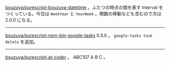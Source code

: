 [bouzuya/purescript-bouzuya-datetime][] 。ふたつの時点の間を表す Interval をつくっている。今日は `WeekYear` と `YearWeek` 。関数の移動なども含むので次は 2.0.0 になる。

---

[bouzuya/purescript-npm-bin-google-tasks][] 0.5.0 。 `google-tasks task delete` を追加。

---

[bouzuya/purescript-at-coder][] 。 ABC107 A B C 。

[bouzuya/purescript-at-coder]: https://github.com/bouzuya/purescript-at-coder
[bouzuya/purescript-bouzuya-datetime]: https://github.com/bouzuya/purescript-bouzuya-datetime
[bouzuya/purescript-npm-bin-google-tasks]: https://github.com/bouzuya/purescript-npm-bin-google-tasks
